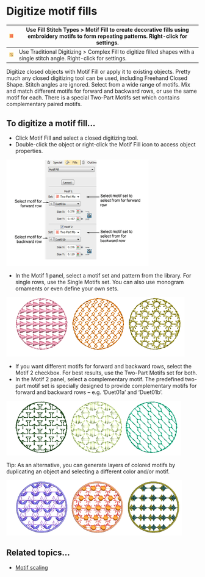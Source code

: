 # Digitize motif fills

| ![MotifFill00054.png](assets/MotifFill00054.png) | Use Fill Stitch Types > Motif Fill to create decorative fills using embroidery motifs to form repeating patterns. Right-click for settings. |
| ------------------------------------------------ | ------------------------------------------------------------------------------------------------------------------------------------------- |
| ![ComplexFill.png](assets/ComplexFill.png)       | Use Traditional Digitizing > Complex Fill to digitize filled shapes with a single stitch angle. Right-click for settings.                   |

Digitize closed objects with Motif Fill or apply it to existing objects. Pretty much any closed digitizing tool can be used, including Freehand Closed Shape. Stitch angles are ignored. Select from a wide range of motifs. Mix and match different motifs for forward and backward rows, or use the same motif for each. There is a special Two-Part Motifs set which contains complementary paired motifs.

## To digitize a motif fill...

- Click Motif Fill and select a closed digitizing tool.
- Double-click the object or right-click the Motif Fill icon to access object properties.

![motifs00055.png](assets/motifs00055.png)

- In the Motif 1 panel, select a motif set and pattern from the library. For single rows, use the Single Motifs set. You can also use monogram ornaments or even define your own sets.

![SingleMotifSamples00058.png](assets/SingleMotifSamples00058.png)

- If you want different motifs for forward and backward rows, select the Motif 2 checkbox. For best results, use the Two-Part Motifs set for both.
- In the Motif 2 panel, select a complementary motif. The predefined two-part motif set is specially designed to provide complementary motifs for forward and backward rows – e.g. ‘Duet01a’ and ‘Duet01b’.

![TwoPartMotifSamples.png](assets/TwoPartMotifSamples.png)

Tip: As an alternative, you can generate layers of colored motifs by duplicating an object and selecting a different color and/or motif.

![DoubleLayeredMotifFillSamples.png](assets/DoubleLayeredMotifFillSamples.png)

## Related topics...

- [Motif scaling](Motif_fill_settings)
